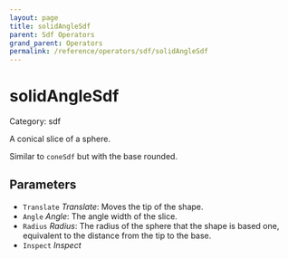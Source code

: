 ```yaml
---
layout: page
title: solidAngleSdf
parent: Sdf Operators
grand_parent: Operators
permalink: /reference/operators/sdf/solidAngleSdf
---
```


# solidAngleSdf

Category: sdf



A conical slice of a sphere.

Similar to `coneSdf` but with the base rounded.

## Parameters

* `Translate` *Translate*: Moves the tip of the shape.
* `Angle` *Angle*: The angle width of the slice.
* `Radius` *Radius*: The radius of the sphere that the shape is based one, equivalent to the distance from the tip to the base.
* `Inspect` *Inspect*